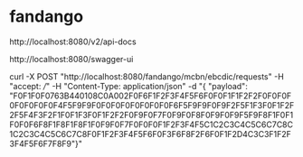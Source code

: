 # fandango


http://localhost:8080/v2/api-docs


http://localhost:8080/swagger-ui



curl -X POST "http://localhost:8080/fandango/mcbn/ebcdic/requests" -H "accept: */*" -H "Content-Type: application/json" -d "{ \"payload\": \"F0F1F0F0763B440108C0A002F0F6F1F2F3F4F5F6F0F0F1F1F2F2F0F0F0F0F0F0F0F0F4F5F9F9F0F0F0F0F0F0F0F0F6F5F9F9F0F9F2F5F1F3F0F1F2F2F5F4F3F2F1F0F1F3F0F1F2F2F0F9F0F7F0F9F0F8F0F9F0F9F5F9F8F1F0F1F0F0F6F8F1F8F1F8F1F0F9F0F7F0F0F0F1F2F3F4F5C1C2C3C4C5C6C7C8C1C2C3C4C5C6C7C8F0F1F2F3F4F5F6F0F3F6F8F2F6F0F1F2D4C3C3F1F2F3F4F5F6F7F8F9\"}"

